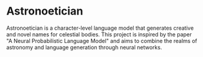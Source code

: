 # Astronoetician
Astronoetician is a character-level language model that generates creative and novel names for celestial bodies. This project is inspired by the paper "A Neural Probabilistic Language Model" and aims to combine the realms of astronomy and language generation through neural networks.
